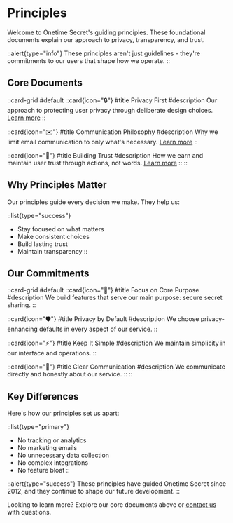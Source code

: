 # Principles

Welcome to Onetime Secret's guiding principles. These foundational documents explain our approach to privacy, transparency, and trust.

::alert{type="info"}
These principles aren't just guidelines - they're commitments to our users that shape how we operate.
::

## Core Documents

::card-grid
#default
  ::card{icon="🔒"}
  #title
  Privacy First
  #description
  Our approach to protecting user privacy through deliberate design choices. [Learn more](/principles/privacy-first)
  ::

  ::card{icon="✉️"}
  #title
  Communication Philosophy
  #description
  Why we limit email communication to only what's necessary. [Learn more](/principles/communication)
  ::

  ::card{icon="🤝"}
  #title
  Building Trust
  #description
  How we earn and maintain user trust through actions, not words. [Learn more](/principles/trust)
  ::
::

## Why Principles Matter

Our principles guide every decision we make. They help us:

::list{type="success"}
- Stay focused on what matters
- Make consistent choices
- Build lasting trust
- Maintain transparency
::

## Our Commitments

::card-grid
#default
  ::card{icon="🎯"}
  #title
  Focus on Core Purpose
  #description
  We build features that serve our main purpose: secure secret sharing.
  ::

  ::card{icon="🛡️"}
  #title
  Privacy by Default
  #description
  We choose privacy-enhancing defaults in every aspect of our service.
  ::

  ::card{icon="⚡"}
  #title
  Keep It Simple
  #description
  We maintain simplicity in our interface and operations.
  ::

  ::card{icon="📝"}
  #title
  Clear Communication
  #description
  We communicate directly and honestly about our service.
  ::
::

## Key Differences

Here's how our principles set us apart:

::list{type="primary"}
- No tracking or analytics
- No marketing emails
- No unnecessary data collection
- No complex integrations
- No feature bloat
::

::alert{type="success"}
These principles have guided Onetime Secret since 2012, and they continue to shape our future development.
::

Looking to learn more? Explore our core documents above or [contact us](/feedback) with questions.

